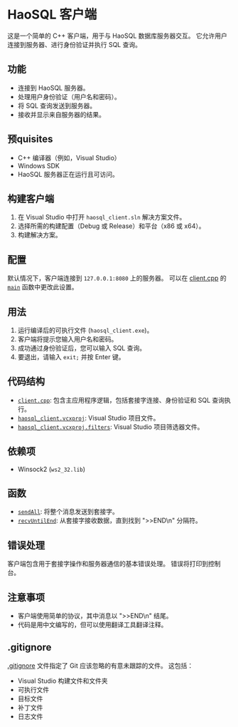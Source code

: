 # HaoSQL 客户端

这是一个简单的 C++ 客户端，用于与 HaoSQL 数据库服务器交互。 它允许用户连接到服务器、进行身份验证并执行 SQL 查询。

## 功能

*   连接到 HaoSQL 服务器。
*   处理用户身份验证（用户名和密码）。
*   将 SQL 查询发送到服务器。
*   接收并显示来自服务器的结果。

## 预quisites

*   C++ 编译器（例如，Visual Studio）
*   Windows SDK
*   HaoSQL 服务器正在运行且可访问。

## 构建客户端

1.  在 Visual Studio 中打开 `haosql_client.sln` 解决方案文件。
2.  选择所需的构建配置（Debug 或 Release）和平台（x86 或 x64）。
3.  构建解决方案。

## 配置

默认情况下，客户端连接到 `127.0.0.1:8080` 上的服务器。 可以在 [client.cpp](haosql_client/client.cpp) 的 [`main`](haosql_client/client.cpp) 函数中更改此设置。

## 用法

1.  运行编译后的可执行文件 (`haosql_client.exe`)。
2.  客户端将提示您输入用户名和密码。
3.  成功通过身份验证后，您可以输入 SQL 查询。
4.  要退出，请输入 `exit;` 并按 Enter 键。

## 代码结构

*   [`client.cpp`](haosql_client/client.cpp): 包含主应用程序逻辑，包括套接字连接、身份验证和 SQL 查询执行。
*   [`haosql_client.vcxproj`](haosql_client/haosql_client.vcxproj): Visual Studio 项目文件。
*   [`haosql_client.vcxproj.filters`](haosql_client/haosql_client.vcxproj.filters): Visual Studio 项目筛选器文件。

## 依赖项

*   Winsock2 (`ws2_32.lib`)

## 函数

*   [`sendAll`](haosql_client/client.cpp): 将整个消息发送到套接字。
*   [`recvUntilEnd`](haosql_client/client.cpp): 从套接字接收数据，直到找到 ">>END\\n" 分隔符。

## 错误处理

客户端包含用于套接字操作和服务器通信的基本错误处理。 错误将打印到控制台。

## 注意事项

*   客户端使用简单的协议，其中消息以 ">>END\\n" 结尾。
*   代码是用中文编写的，但可以使用翻译工具翻译注释。

## .gitignore

[.gitignore](.gitignore) 文件指定了 Git 应该忽略的有意未跟踪的文件。 这包括：

*   Visual Studio 构建文件和文件夹
*   可执行文件
*   目标文件
*   补丁文件
*   日志文件